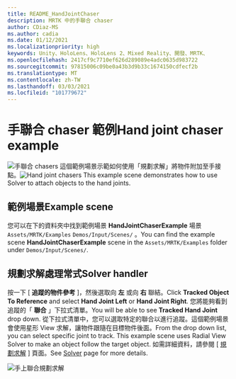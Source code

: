 ```yaml
---
title: README_HandJointChaser
description: MRTK 中的手聯合 chaser
author: CDiaz-MS
ms.author: cadia
ms.date: 01/12/2021
ms.localizationpriority: high
keywords: Unity、HoloLens、HoloLens 2、Mixed Reality、開發、MRTK、
ms.openlocfilehash: 2417cf9c7710ef626d289089e4adc0635d983722
ms.sourcegitcommit: 97815006c09be0a43b3d9b33c1674150cdfecf2b
ms.translationtype: MT
ms.contentlocale: zh-TW
ms.lasthandoff: 03/03/2021
ms.locfileid: "101779672"
---
```

# <a name="hand-joint-chaser-example"></a><span data-ttu-id="63002-104">手聯合 chaser 範例</span><span class="sxs-lookup"><span data-stu-id="63002-104">Hand joint chaser example</span></span>

<span data-ttu-id="63002-105">![手聯合 chasers ](Images/HandJointChaser/MRTK_HandJointChaser_Main.jpg) 這個範例場景示範如何使用「規劃求解」將物件附加至手接點。</span><span class="sxs-lookup"><span data-stu-id="63002-105">![Hand joint chasers](Images/HandJointChaser/MRTK_HandJointChaser_Main.jpg) This example scene demonstrates how to use Solver to attach objects to the hand joints.</span></span>

## <a name="example-scene"></a><span data-ttu-id="63002-106">範例場景</span><span class="sxs-lookup"><span data-stu-id="63002-106">Example scene</span></span>

<span data-ttu-id="63002-107">您可以在下的資料夾中找到範例場景 **HandJointChaserExample** 場景 `Assets/MRTK/Examples` `Demos/Input/Scenes/` 。</span><span class="sxs-lookup"><span data-stu-id="63002-107">You can find the example scene **HandJointChaserExample** scene in the `Assets/MRTK/Examples` folder under `Demos/Input/Scenes/`.</span></span>

## <a name="solver-handler"></a><span data-ttu-id="63002-108">規劃求解處理常式</span><span class="sxs-lookup"><span data-stu-id="63002-108">Solver handler</span></span>

<span data-ttu-id="63002-109">按一下 [ **追蹤的物件參考** ]，然後選取向 **左** 或向 **右** 聯結。</span><span class="sxs-lookup"><span data-stu-id="63002-109">Click **Tracked Object To Reference** and select **Hand Joint Left** or **Hand Joint Right**.</span></span> <span data-ttu-id="63002-110">您將能夠看到追蹤的「 **聯合** 」下拉式清單。</span><span class="sxs-lookup"><span data-stu-id="63002-110">You will be able to see **Tracked Hand Joint** drop down.</span></span> <span data-ttu-id="63002-111">從下拉式清單中，您可以選取特定的聯合以進行追蹤。這個範例場景會使用星形 View 求解，讓物件跟隨在目標物件後面。</span><span class="sxs-lookup"><span data-stu-id="63002-111">From the drop down list, you can select specific joint to track. This example scene uses Radial View Solver to make an object follow the target object.</span></span> <span data-ttu-id="63002-112">如需詳細資料，請參閱 [ [規劃求解](README_Solver.md) ] 頁面。</span><span class="sxs-lookup"><span data-stu-id="63002-112">See [Solver](README_Solver.md) page for more details.</span></span>

![手上聯合規劃求解](Images/HandJointChaser/MRTK_Solver_HandJoint.jpg)
